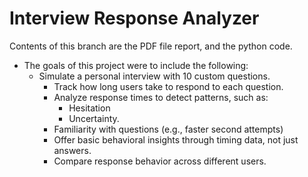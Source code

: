 # Interview Response Analyzer
Contents of this branch are the PDF file report, and the python code.
- The goals of this project were to include the following:
  - Simulate a personal interview with 10 custom questions.
    - Track how long users take to respond to each question.
    - Analyze response times to detect patterns, such as:
      - Hesitation
      - Uncertainty.
    - Familiarity with questions (e.g., faster second attempts)
    - Offer basic behavioral insights through timing data, not just answers.
    - Compare response behavior across different users.
